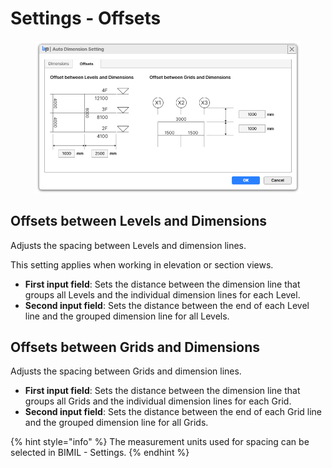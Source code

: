 # Settings - Offsets

<figure><img src="../../.gitbook/assets/image (3) (1) (1) (1) (1).png" alt=""><figcaption></figcaption></figure>

## Offsets between Levels and Dimensions

Adjusts the spacing between Levels and dimension lines.

This setting applies when working in elevation or section views.

* **First input field**: Sets the distance between the dimension line that groups all Levels and the individual dimension lines for each Level.
* **Second input field**: Sets the distance between the end of each Level line and the grouped dimension line for all Levels.



## Offsets between Grids and Dimensions

Adjusts the spacing between Grids and dimension lines.

* **First input field**: Sets the distance between the dimension line that groups all Grids and the individual dimension lines for each Grid.
* **Second input field**: Sets the distance between the end of each Grid line and the grouped dimension line for all Grids.

{% hint style="info" %}
The measurement units used for spacing can be selected in BIMIL - Settings.
{% endhint %}


